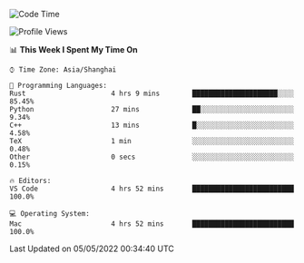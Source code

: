 <!--START_SECTION:waka-->
![Code Time](http://img.shields.io/badge/Code%20Time-1%2C281%20hrs%2019%20mins-blue)

![Profile Views](http://img.shields.io/badge/Profile%20Views-3-blue)

📊 **This Week I Spent My Time On** 

```text
⌚︎ Time Zone: Asia/Shanghai

💬 Programming Languages: 
Rust                     4 hrs 9 mins        █████████████████████░░░░   85.45% 
Python                   27 mins             ██░░░░░░░░░░░░░░░░░░░░░░░   9.34% 
C++                      13 mins             █░░░░░░░░░░░░░░░░░░░░░░░░   4.58% 
TeX                      1 min               ░░░░░░░░░░░░░░░░░░░░░░░░░   0.48% 
Other                    0 secs              ░░░░░░░░░░░░░░░░░░░░░░░░░   0.15%

🔥 Editors: 
VS Code                  4 hrs 52 mins       █████████████████████████   100.0%

💻 Operating System: 
Mac                      4 hrs 52 mins       █████████████████████████   100.0%

```


 Last Updated on 05/05/2022 00:34:40 UTC
<!--END_SECTION:waka-->
